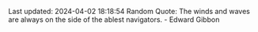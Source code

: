 Last updated: 2024-04-02 18:18:54
Random Quote: The winds and waves are always on the side of the ablest navigators. - Edward Gibbon